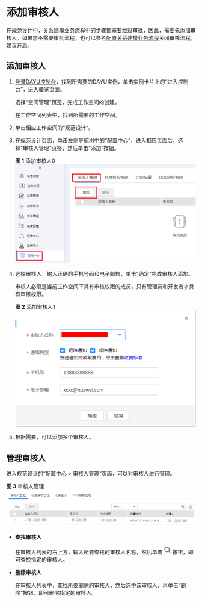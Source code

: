 # 添加审核人<a name="dayu_01_0623"></a>

在规范设计中，关系建模业务流程中的步骤都需要经过审批，因此，需要先添加审核人。如果您不需要审批流程，也可以参考[配置关系建模业务流程](配置中心.md#zh-cn_topic_0189687297_section121571201465)关闭审核流程，建议开启。

## 添加审核人<a name="zh-cn_topic_0190201557_section128061611164613"></a>

1.  [登录DAYU控制台](https://console.huaweicloud.com/dayu/)，找到所需要的DAYU实例，单击实例卡片上的“进入控制台”，进入概览页面。

    选择“空间管理”页签，完成工作空间的创建。

    在工作空间列表中，找到所需要的工作空间。


1.  单击相应工作空间的“规范设计“。
2.  在规范设计页面，单击左侧导航树中的“配置中心“，进入相应页面后，选择“审核人管理“页签，然后单击“添加“按钮。

    **图 1**  添加审核人0<a name="zh-cn_topic_0190201557_fig6633558416"></a>  
    ![](figures/添加审核人0.png "添加审核人0")

3.  选择审核人，输入正确的手机号码和电子邮箱，单击“确定“完成审核人添加。

    审核人必须是当前工作空间下具有审核权限的成员，只有管理员和开发者才具有审核权限。

    **图 2**  添加审核人1<a name="zh-cn_topic_0190201557_fig3217683216"></a>  
    ![](figures/添加审核人1.png "添加审核人1")

4.  根据需要，可以添加多个审核人。

## 管理审核人<a name="section711735173719"></a>

进入规范设计的“配置中心 \> 审核人管理“页面，可以对审核人进行管理。

**图 3**  审核人管理<a name="fig1755718171629"></a>  
![](figures/审核人管理.png "审核人管理")

-   **查找审核人**

    在审核人列表的右上方，输入所要查找的审核人名称，然后单击![](figures/zh-cn_image_0198104895.png)按钮，即可查找指定的审核人。

-   **删除审核人**

    在审核人列表中，查找所要删除的审核人，然后选中该审核人，再单击“删除“按钮，即可删除指定的审核人。


